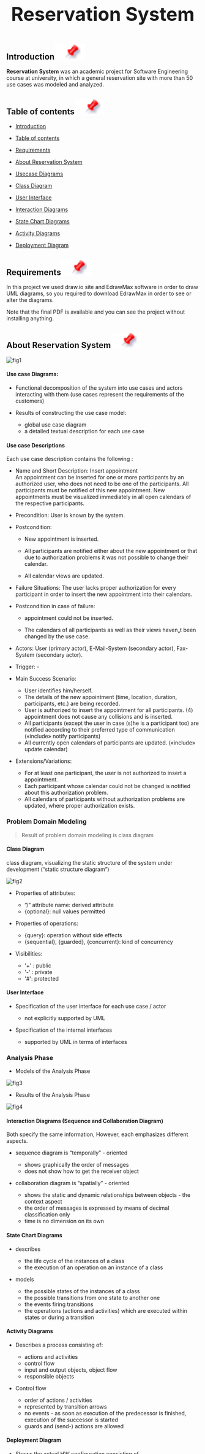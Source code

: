 <h1 align="center" style="display: block; font-size: 3.5em; font-weight: bold; margin-block-start: 1em; margin-block-end: 1em;">

<br /><br /><strong>Reservation System</strong>

</h1>


## Introduction[![](https://raw.githubusercontent.com/aregtech/areg-sdk/master/docs/img/pin.svg)](#introduction)

  

**Reservation System** was an academic project for Software Engineering course at university, in which a general reservation site with more than 50 use cases was modeled and analyzed.

  

  

## Table of contents[![](https://raw.githubusercontent.com/aregtech/areg-sdk/master/docs/img/pin.svg)](#table-of-contents)

- [Introduction](#introduction)

- [Table of contents](#table-of-contents)

- [Requirements](#requirements)

- [About Reservation System](#software)

- [Usecase Diagrams](#Usecase-Diagrams)

- [Class Diagram](#logging-service)

- [User Interface](#development)

- [Interaction Diagrams](#development)

- [State Chart Diagrams](#development)

- [Activity Diagrams](#development)

- [Deployment Diagram](#development)

  

  

  

## Requirements[![](https://raw.githubusercontent.com/aregtech/areg-sdk/master/docs/img/pin.svg)](#requirements)

  

In this project we used draw.io site and EdrawMax software in order to draw UML diagrams, so you required to download EdrawMax in order to see or alter the diagrams.

  

Note that the final PDF is available and you can see the project without installing anything.

  

  

## About Reservation System[![](https://raw.githubusercontent.com/aregtech/areg-sdk/master/docs/img/pin.svg)](#software)

<img width="1230" alt="fig1" src="https://user-images.githubusercontent.com/87521998/217460349-8895d69a-2ee3-4272-ad5f-6c7f66aa9828.png">



#### Use case Diagrams: 
- Functional decomposition of the system into use cases and actors interacting with them (use cases represent the requirements of the customers)

- Results of constructing the use case model:
  - global use case diagram  
  - a detailed textual description for each use case
  

#### Use case Descriptions
Each use case description contains the following : 
-   Name and Short Description: Insert appointment  
    An appointment can be inserted for one or more participants by an authorized
    user, who does not need to be one of the participants. All participants must be notified of this new appointment. New appointments must be visualized immediately in all open calendars of the respective participants.
    
-    Precondition: User is known by the system.
    
-  Postcondition:
    
    - New appointment is inserted.
    
    -  All participants are notified either about the new appointment or that due to authorization problems it was not possible to change their calendar.
    
    -  All calendar views are updated.
    

-  Failure Situations: The user lacks proper authorization for every participant in order to insert the new appointment into their calendars.

-   Postcondition in case of failure:
    
    -  appointment could not be inserted.
    
    -  The calendars of all participants as well as their views haven„t been changed by the use case.
    
-    Actors: User (primary actor), E-Mail-System (secondary actor), Fax-System (secondary actor).
    
-   Trigger: -
    
-    Main Success Scenario:
	   - User identifies him/herself.
     - The details of the new appointment (time, location, duration, participants, etc.) are being recorded.
     -  User is authorized to insert the appointment for all participants. (4) appointment does not cause any collisions and is inserted.
     -  All participants (except the user in case (s)he is a participant too) are notified according to their preferred type of communication («include» notify participants)
     -  All currently open calendars of participants are updated. («include» update calendar)
    
- Extensions/Variations:  
  -  For at least one participant, the user is not authorized to insert a appointment.
  -  Each participant whose calendar could not be changed is notified about this authorization problem.
  -  All calendars of participants without authorization problems are updated, where proper authorization exists.


### Problem Domain Modeling
> Result of problem domain modeling is class diagram

#### Class Diagram
class diagram, visualizing the static structure of the system under development (“static structure diagram”)

<img width="1171" alt="fig2" src="https://user-images.githubusercontent.com/87521998/217464890-bbaa7c92-b527-494d-a714-c5f5a924adc7.png">

- Properties of attributes:
  - “/” attribute name: derived attribute
  -  {optional}: null values permitted

- Properties of operations: 
  - {query}: operation without side effects
  - {sequential}, {guarded}, {concurrent}: kind of concurrency 

- Visibilities:
  -  '+' : public  
  - '-' : private  
  - '#': protected

#### User Interface
- Specification of the user interface for each use case / actor
  - not explicitly supported by UML

-  Specification of the internal interfaces  
   -  supported by UML in terms of interfaces
  
### Analysis Phase
* Models of the Analysis Phase

<img width="1192" alt="fig3" src="https://user-images.githubusercontent.com/87521998/217464538-6d46693b-9db9-4829-8a02-f8f9ed488617.png">


* Results of the Analysis Phase

<img width="1219" alt="fig4" src="https://user-images.githubusercontent.com/87521998/217464663-470e6c51-bb56-4ce5-8e24-6587545b7f40.png">


  

#### Interaction Diagrams (Sequence and Collaboration Diagram)
 Both specify the same information, However, each emphasizes different aspects.

- sequence diagram is “temporally” - oriented
   -  shows graphically the order of messages
    - does not show how to get the receiver object  
    
 - collaboration diagram is “spatially” - oriented
    - shows the static and dynamic relationships between objects - the context aspect
     - the order of messages is expressed by means of decimal classification only
     -  time is no dimension on its own

  

#### State Chart Diagrams
- describes  
  - the life cycle of the instances of a class
  -  the execution of an operation on an instance of a class
  
- models
   -  the possible states of the instances of a class
   -  the possible transitions from one state to another one
   - the events firing transitions
   -  the operations (actions and activities) which are executed within states or during a transition
  

#### Activity Diagrams
- Describes a process
consisting of:
   -  actions and activities  
   -  control flow  
   -  input and output objects, object flow 
   - responsible objects
  
  
- Control flow
  - order of actions / activities
  -  represented by transition arrows
  - no events - as soon as execution of the predecessor is finished, execution of the successor is started
   - guards and (send-) actions are allowed

#### Deployment Diagram
- Shows the actual HW configuration consisting of
   - nodes (processors (default), I/O, ...)  SW-components  
   - processes  
   -  objects and of the communication channels between nodes

- Properties of nodes can be denoted by means of tagged values and/or stereotypes (e.g., capacity, reliability)
  
<br/>1 `star` == 1 `thank you`. By starring the project you thank the contributors for work.
<div align="right">[ <a href="#table-of-contents">↑ to top ↑</a> ]</div>

  

<!-- markdownlint-enable -->
